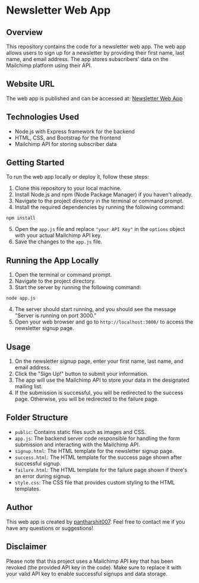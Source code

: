 # Newsletter Web App

## Overview

This repository contains the code for a newsletter web app. The web app allows users to sign up for a newsletter by providing their first name, last name, and email address. The app stores subscribers' data on the Mailchimp platform using their API.

## Website URL

The web app is published and can be accessed at: [Newsletter Web App](https://newsletter007.onrender.com/)

## Technologies Used

- Node.js with Express framework for the backend
- HTML, CSS, and Bootstrap for the frontend
- Mailchimp API for storing subscriber data

## Getting Started

To run the web app locally or deploy it, follow these steps:

1. Clone this repository to your local machine.
2. Install Node.js and npm (Node Package Manager) if you haven't already.
3. Navigate to the project directory in the terminal or command prompt.
4. Install the required dependencies by running the following command:

```npm install```

5. Open the `app.js` file and replace `"your API Key"` in the `options` object with your actual Mailchimp API key.
6. Save the changes to the `app.js` file.

## Running the App Locally

1. Open the terminal or command prompt.
2. Navigate to the project directory.
3. Start the server by running the following command:

```node app.js```

4. The server should start running, and you should see the message "Server is running on port 3000."
5. Open your web browser and go to `http://localhost:3000/` to access the newsletter signup page.

## Usage

1. On the newsletter signup page, enter your first name, last name, and email address.
2. Click the "Sign Up!" button to submit your information.
3. The app will use the Mailchimp API to store your data in the designated mailing list.
4. If the submission is successful, you will be redirected to the success page. Otherwise, you will be redirected to the failure page.

## Folder Structure

- `public`: Contains static files such as images and CSS.
- `app.js`: The backend server code responsible for handling the form submission and interacting with the Mailchimp API.
- `signup.html`: The HTML template for the newsletter signup page.
- `success.html`: The HTML template for the success page shown after successful signup.
- `failure.html`: The HTML template for the failure page shown if there's an error during signup.
- `style.css`: The CSS file that provides custom styling to the HTML templates.

## Author

This web app is created by [pantharshit007](https://github.com/pantharshit007). Feel free to contact me if you have any questions or suggestions!

## Disclaimer

Please note that this project uses a Mailchimp API key that has been revoked (the provided API key in the code). Make sure to replace it with your valid API key to enable successful signups and data storage.
